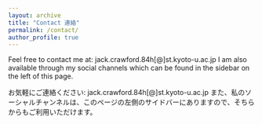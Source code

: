 ```yaml
---
layout: archive
title: "Contact 連絡"
permalink: /contact/
author_profile: true
---
```


Feel free to contact me at: jack.crawford.84h[@]st.kyoto-u.ac.jp
I am also available through my social channels which can be found in the sidebar on the left of this page.

お気軽にご連絡ください: jack.crawford.84h[@]st.kyoto-u.ac.jp 
また、私のソーシャルチャンネルは、このページの左側のサイドバーにありますので、そちらからもご利用いただけます。
